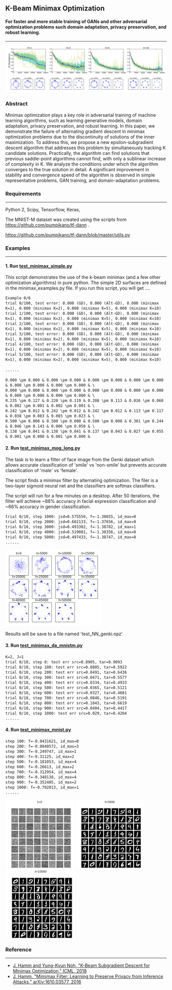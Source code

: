 ## K-Beam Minimax Optimization
#### For faster and more stable training of GANs and other adversarial optimization problems such domain adaptation, privacy preservation, and robust learning. 
---

![GAN - Mixture of Gaussians](jsd.jpg "mixture of gaussians")

### Abstract

Minimax optimization plays a key role in adversarial training of machine learning algorithms, such as learning generative models, domain adaptation, privacy preservation, and robust learning. 
In this paper, we demonstrate the failure of alternating gradient descent in minimax optimization problems due to the discontinuity of solutions of the inner maximization. 
To address this, we propose a new epsilon-subgradient descent algorithm that addresses this problem by simultaneously tracking K candidate solutions. 
Practically, the algorithm can find solutions that previous saddle-point algorithms cannot find, with only a sublinear increase of complexity in K.
We analyze the conditions under which the algorithm converges to the true solution in detail. 
A significant improvement in stability and convergence speed of the algorithm is observed in simple representative problems, GAN training, and domain-adaptation problems.

### Requirements
---
Python 2, Scipy, Tensorflow, Keras,

The MNIST-M dataset was created using the scripts from 
https://github.com/pumpikano/tf-dann
.


https://github.com/pumpikano/tf-dann/blob/master/utils.py


### Examples
---
#### 1. Run [test_minimax_simple.py](test_minimax_simple.py)
This script demonstrates the use of the k-beam minimax (and a few other optimization algorithms) in pure python.
The simple 2D surfaces are defined in the minimax_examples.py file.
If you run this script, you will get ....

```
Example 0/6
trial 0/100, test error: 0.000 (GD), 0.000 (Alt-GD), 0.000 (minimax K=1), 0.000 (minimax K=2), 0.000 (minimax K=5), 0.000 (minimax K=10)
trial 1/100, test error: 0.000 (GD), 0.000 (Alt-GD), 0.000 (minimax K=1), 0.000 (minimax K=2), 0.000 (minimax K=5), 0.000 (minimax K=10)
trial 2/100, test error: 0.000 (GD), 0.000 (Alt-GD), 0.000 (minimax K=1), 0.000 (minimax K=2), 0.000 (minimax K=5), 0.000 (minimax K=10)
trial 3/100, test error: 0.000 (GD), 0.000 (Alt-GD), 0.000 (minimax K=1), 0.000 (minimax K=2), 0.000 (minimax K=5), 0.000 (minimax K=10)
trial 4/100, test error: 0.000 (GD), 0.000 (Alt-GD), 0.000 (minimax K=1), 0.000 (minimax K=2), 0.000 (minimax K=5), 0.000 (minimax K=10)
trial 5/100, test error: 0.000 (GD), 0.000 (Alt-GD), 0.000 (minimax K=1), 0.000 (minimax K=2), 0.000 (minimax K=5), 0.000 (minimax K=10)

......

0.000 \pm 0.000 & 0.000 \pm 0.000 & 0.000 \pm 0.000 & 0.000 \pm 0.000 & 0.000 \pm 0.000 & 0.000 \pm 0.000 & \
0.000 \pm 0.000 & 0.000 \pm 0.000 & 0.000 \pm 0.000 & 0.000 \pm 0.000 & 0.000 \pm 0.000 & 0.000 \pm 0.000 & \
0.235 \pm 0.127 & 0.220 \pm 0.119 & 0.208 \pm 0.113 & 0.016 \pm 0.060 & 0.002 \pm 0.001 & 0.002 \pm 0.001 & \
0.242 \pm 0.012 & 0.242 \pm 0.012 & 0.242 \pm 0.012 & 0.113 \pm 0.117 & 0.038 \pm 0.083 & 0.003 \pm 0.023 & \
0.500 \pm 0.000 & 0.500 \pm 0.000 & 0.500 \pm 0.000 & 0.301 \pm 0.244 & 0.046 \pm 0.143 & 0.006 \pm 0.050 & \
0.138 \pm 0.041 & 0.138 \pm 0.041 & 0.137 \pm 0.043 & 0.027 \pm 0.055 & 0.001 \pm 0.000 & 0.001 \pm 0.000 &

```


#### 2. Run [test_minimax_mog_long.py](test_minimax_mog_long.py) 

The task is to learn a filter of face image from the Genki dataset which allows accurate classification of 'smile' vs 'non-smile' but prevents accurate classification of 'male' vs 'female'. 

The script finds a minimax filter by alternating optimization. The filer is a two-layer sigmoid neural net and the classifiers are softmax classifiers. 

The script will run for a few minutes on a desktop. 
After 50 iterations, the filter will achieve ~88% accuracy in facial expression classification and ~66% accuracy in gender classification.
```
trial 0/10, step 1000: jsd=0.575550, f=-1.38655, id_max=0
trial 0/10, step 2000: jsd=0.602133, f=-1.37656, id_max=0
trial 0/10, step 3000: jsd=0.493302, f=-1.38702, id_max=1
trial 0/10, step 4000: jsd=0.519081, f=-1.38356, id_max=0
trial 0/10, step 5000: jsd=0.497433, f=-1.38747, id_max=0
......
```
![mog](mog.jpg "mog")

Results will be save to a file named 'test_NN_genki.npz'


#### 3. Run [test_minimax_da_mnistm.py](test_minimax_da_mnistm.py) 

```
K=2, J=1
trial 0/10, step 0: test err src=0.8905, tar=0.9093
trial 0/10, step 100: test err src=0.0805, tar=0.5922
trial 0/10, step 200: test err src=0.0491, tar=0.6436
trial 0/10, step 300: test err src=0.0471, tar=0.5577
trial 0/10, step 400: test err src=0.0334, tar=0.4933
trial 0/10, step 500: test err src=0.0365, tar=0.5121
trial 0/10, step 600: test err src=0.0327, tar=0.4681
trial 0/10, step 700: test err src=0.0846, tar=0.5191
trial 0/10, step 800: test err src=0.1043, tar=0.6619
trial 0/10, step 900: test err src=0.0404, tar=0.4417
trial 0/10, step 1000: test err src=0.029, tar=0.4204
......
```

#### 4. Run [test_minimax_mnist.py](test_minimax_mnist.py) 

```
step 100: f=-0.0431621, id_max=0
step 200: f=-0.0840572, id_max=3
step 300: f=-0.249747, id_max=1
step 400: f=-0.31125, id_max=2
step 500: f=-0.181053, id_max=4
step 600: f=-0.26613, id_max=2
step 700: f=-0.312954, id_max=4
step 800: f=-0.348138, id_max=4
step 900: f=-0.352485, id_max=2
step 1000: f=-0.702013, id_max=1
......
```

![t=0](0.jpg "t=0") ![t=5000](5.jpg "t=5000") ![t=10000](10.jpg "t=10000")


### Reference
---
* [J. Hamm and Yung-Kyun Noh, "K-Beam Subgradient Descent for Minimax Optimization," 
 ICML, 2018]()
* [J. Hamm, "Mimimax Filter: Learning to Preserve Privacy from Inference Attacks," arXiv:1610.03577, 2016](http://arxiv.org/abs/1610.03577)






